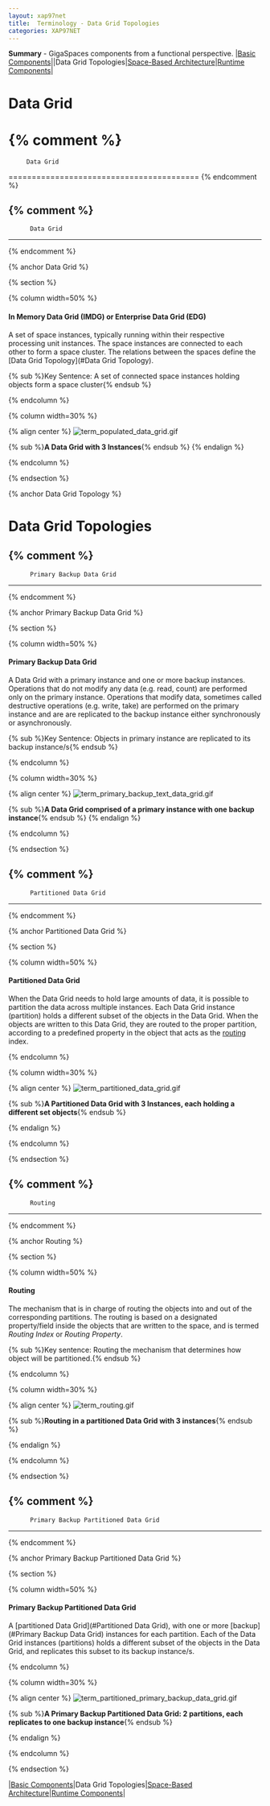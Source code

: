```yaml
---
layout: xap97net
title:  Terminology - Data Grid Topologies
categories: XAP97NET
---
```


**Summary** - GigaSpaces components from a functional perspective.
\|[Basic Components](./terminology---basic-components.html)\|\|Data Grid Topologies\|[Space-Based Architecture](./terminology---space-based-architecture.html)\|[Runtime Components](./terminology---runtime-components.html)\|

# Data Grid

{% comment %}
=========================================

         Data Grid

=========================================
{% endcomment %}

{% comment %}
----------------------------
          Data Grid
----------------------------
{% endcomment %}

{% anchor Data Grid %}

{% section %}

{% column width=50% %}

#### In Memory Data Grid (IMDG) or Enterprise Data Grid (EDG)

A set of space instances, typically running within their respective processing unit instances.
The space instances are connected to each other to form a space cluster.
The relations between the spaces define the [Data Grid Topology](#Data Grid Topology).

{% sub %}Key Sentence: A set of connected space instances holding objects form a space cluster{% endsub %}

{% endcolumn %}

{% column width=30% %}

{% align center %}
![term_populated_data_grid.gif](/attachment_files/xap97net/term_populated_data_grid.gif)

{% sub %}**A Data Grid with 3 Instances**{% endsub %}
{% endalign %}

{% endcolumn %}

{% endsection %}

{% anchor Data Grid Topology %}

# Data Grid Topologies

{% comment %}
----------------------------
          Primary Backup Data Grid
----------------------------
{% endcomment %}

{% anchor Primary Backup Data Grid %}

{% section %}

{% column width=50% %}

#### Primary Backup Data Grid

A Data Grid with a primary instance and one or more backup instances.
Operations that do not modify any data (e.g. read, count) are performed only on the primary instance. Operations that modify data, sometimes called destructive operations (e.g. write, take) are performed on the primary instance and are are replicated to the backup instance either synchronously or asynchronously.

{% sub %}Key Sentence: Objects in primary instance are replicated to its backup instance/s{% endsub %}

{% endcolumn %}

{% column width=30% %}

{% align center %}
![term_primary_backup_text_data_grid.gif](/attachment_files/xap97net/term_primary_backup_text_data_grid.gif)

{% sub %}**A Data Grid comprised of a primary instance with one backup instance**{% endsub %}
{% endalign %}

{% endcolumn %}

{% endsection %}

{% comment %}
----------------------------
          Partitioned Data Grid
----------------------------
{% endcomment %}

{% anchor Partitioned Data Grid %}

{% section %}

{% column width=50% %}

#### Partitioned Data Grid

When the Data Grid needs to hold large amounts of data, it is possible to partition the data across multiple instances.
Each Data Grid instance (partition) holds a different subset of the objects in the Data Grid.
When the objects are written to this Data Grid, they are routed to the proper partition, according to a predefined property in the object that acts as the [routing](#Routing) index.

{% endcolumn %}

{% column width=30% %}

{% align center %}
![term_partitioned_data_grid.gif](/attachment_files/xap97net/term_partitioned_data_grid.gif)

{% sub %}**A Partitioned Data Grid with 3 Instances, each holding a different set objects**{% endsub %}

{% endalign %}

{% endcolumn %}

{% endsection %}

{% comment %}
----------------------------
          Routing
----------------------------
{% endcomment %}

{% anchor Routing %}

{% section %}

{% column width=50% %}

#### Routing

The mechanism that is in charge of routing the objects into and out of the corresponding partitions.
The routing is based on a designated property/field inside the objects that are written to the space, and is termed _Routing Index_ or _Routing Property_.

{% sub %}Key sentence: Routing the mechanism that determines how object will be partitioned.{% endsub %}

{% endcolumn %}

{% column width=30% %}

{% align center %}
![term_routing.gif](/attachment_files/xap97net/term_routing.gif)

{% sub %}**Routing in a partitioned Data Grid with 3 instances**{% endsub %}

{% endalign %}

{% endcolumn %}

{% endsection %}

{% comment %}
--------------------------------------------------
          Primary Backup Partitioned Data Grid
--------------------------------------------------
{% endcomment %}

{% anchor Primary Backup Partitioned Data Grid %}

{% section %}

{% column width=50% %}

#### Primary Backup Partitioned Data Grid

A [partitioned Data Grid](#Partitioned Data Grid), with one or more [backup](#Primary Backup Data Grid) instances for each partition. Each of the Data Grid instances (partitions) holds a different subset of the objects in the Data Grid, and replicates this subset to its backup instance/s.

{% endcolumn %}

{% column width=30% %}

{% align center %}
![term_partitioned_primary_backup_data_grid.gif](/attachment_files/xap97net/term_partitioned_primary_backup_data_grid.gif)

{% sub %}**A Primary Backup Partitioned Data Grid: 2 partitions, each replicates to one backup instance**{% endsub %}

{% endalign %}

{% endcolumn %}

{% endsection %}

\|[Basic Components](./terminology---basic-components.html)\|Data Grid Topologies\|[Space-Based Architecture](./terminology---space-based-architecture.html)\|[Runtime Components](./terminology---runtime-components.html)\|
